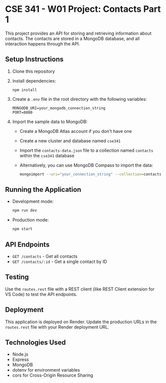 # CSE 341 - W01 Project: Contacts Part 1

This project provides an API for storing and retrieving information about contacts. The contacts are stored in a MongoDB database, and all interaction happens through the API.

## Setup Instructions

1. Clone this repository
2. Install dependencies:
   ```
   npm install
   ```
3. Create a `.env` file in the root directory with the following variables:
   ```
   MONGODB_URI=your_mongodb_connection_string
   PORT=8080
   ```
4. Import the sample data to MongoDB:

   - Create a MongoDB Atlas account if you don't have one
   - Create a new cluster and database named `cse341`
   - Import the `contacts-data.json` file to a collection named `contacts` within the `cse341` database
   - Alternatively, you can use MongoDB Compass to import the data:

     ```bash
     mongoimport --uri="your_connection_string" --collection=contacts --file=contacts-data.json --jsonArray --db=cse341
     ```

## Running the Application

- Development mode:

  ```bash
  npm run dev
  ```

- Production mode:

  ```bash
  npm start
  ```

## API Endpoints

- `GET /contacts` - Get all contacts
- `GET /contacts/:id` - Get a single contact by ID

## Testing

Use the `routes.rest` file with a REST client (like REST Client extension for VS Code) to test the API endpoints.

## Deployment

This application is deployed on Render. Update the production URLs in the `routes.rest` file with your Render deployment URL.

## Technologies Used

- Node.js
- Express
- MongoDB
- dotenv for environment variables
- cors for Cross-Origin Resource Sharing
